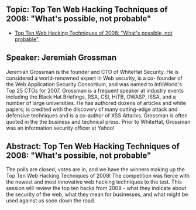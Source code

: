 ## Topic: Top Ten Web Hacking Techniques of 2008: "What's possible, not probable"

  - [Top Ten Web Hacking Techniques of 2008: "What's possible, not
    probable"](http://video.google.com/videoplay?docid=2875886330538461390)

## Speaker: Jeremiah Grossman

Jeremiah Grossman is the founder and CTO of WhiteHat Security. He is
considered a world-renowned expert in Web security, is a co- founder of
the Web Application Security Consortium, and was named to InfoWorld's
Top 25 CTOs for 2007. Grossman is a frequent speaker at industry events
including the Black Hat Briefings, RSA, CSI, HiTB, OWASP, ISSA, and a
number of large universities. He has authored dozens of articles and
white papers; is credited with the discovery of many cutting-edge attack
and defensive techniques and is a co-author of XSS Attacks. Grossman is
often quoted in the the business and technical press. Prior to WhiteHat,
Grossman was an information security officer at Yahoo\!

## Abstract: Top Ten Web Hacking Techniques of 2008: "What's possible, not probable"

The polls are closed, votes are in, and we have the winners making up
the Top Ten Web Hacking Techniques of 2008\! The competition was fierce
with the newest and most innovative web hacking techniques to the test.
This session will review the top ten hacks from 2008 - what they
indicate about the security of the web, what they mean for businesses,
and what might be used against us soon down the road.